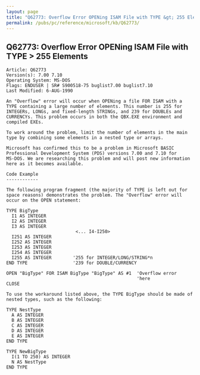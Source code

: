 ```yaml
---
layout: page
title: "Q62773: Overflow Error OPENing ISAM File with TYPE &gt; 255 Elements"
permalink: /pubs/pc/reference/microsoft/kb/Q62773/
---
```


## Q62773: Overflow Error OPENing ISAM File with TYPE &gt; 255 Elements

	Article: Q62773
	Version(s): 7.00 7.10
	Operating System: MS-DOS
	Flags: ENDUSER | SR# S900518-75 buglist7.00 buglist7.10
	Last Modified: 6-AUG-1990
	
	An "Overflow" error will occur when OPENing a file FOR ISAM with a
	TYPE containing a large number of elements. This number is 255 for
	INTEGERs, LONGs, and fixed-length STRINGs, and 239 for DOUBLEs and
	CURRENCYs. This problem occurs in both the QBX.EXE environment and
	compiled EXEs.
	
	To work around the problem, limit the number of elements in the main
	type by combining some elements in a nested type or arrays.
	
	Microsoft has confirmed this to be a problem in Microsoft BASIC
	Professional Development System (PDS) versions 7.00 and 7.10 for
	MS-DOS. We are researching this problem and will post new information
	here as it becomes available.
	
	Code Example
	------------
	
	The following program fragment (the majority of TYPE is left out for
	space reasons) demonstrates the problem. The "Overflow" error will
	occur on the OPEN statement:
	
	TYPE BigType
	  I1 AS INTEGER
	  I2 AS INTEGER
	  I3 AS INTEGER
	                          <... I4-I250>
	  I251 AS INTEGER
	  I252 AS INTEGER
	  I253 AS INTEGER
	  I254 AS INTEGER
	  I255 AS INTEGER        '255 for INTEGER/LONG/STRING*n
	END TYPE                 '239 for DOUBLE/CURRENCY
	
	OPEN "BigType" FOR ISAM BigType "BigType" AS #1  'Overflow error
	                                                 'here
	CLOSE
	
	To use the workaround listed above, the TYPE BigType should be made of
	nested types, such as the following:
	
	TYPE NestType
	  A AS INTEGER
	  B AS INTEGER
	  C AS INTEGER
	  D AS INTEGER
	  E AS INTEGER
	END TYPE
	
	TYPE NewBigType
	  I(1 TO 250) AS INTEGER
	  N AS NestType
	END TYPE

